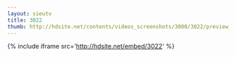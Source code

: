 ```yaml
---
layout: sieutv
title: 3022
thumb: http://hdsite.net/contents/videos_screenshots/3000/3022/preview_360p.mp4.jpg
---
```

{% include iframe src='http://hdsite.net/embed/3022' %}
 
